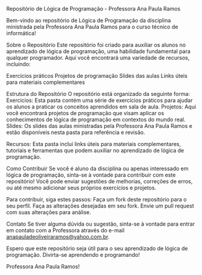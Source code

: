 Repositório de Lógica de Programação - Professora Ana Paula Ramos

Bem-vindo ao repositório de Lógica de Programação da disciplina ministrada pela Professora Ana Paula Ramos para o curso técnico de informática!

Sobre o Repositório
Este repositório foi criado para auxiliar os alunos no aprendizado de lógica de programação, uma habilidade fundamental para qualquer programador. Aqui você encontrará uma variedade de recursos, incluindo:

Exercícios práticos
Projetos de programação
Slides das aulas
Links úteis para materiais complementares

Estrutura do Repositório
O repositório está organizado da seguinte forma:
Exercicios: Esta pasta contém uma série de exercícios práticos para ajudar os alunos a praticar os conceitos aprendidos em sala de aula.
Projetos: Aqui você encontrará projetos de programação que visam aplicar os conhecimentos de lógica de programação em contextos do mundo real.
Slides: Os slides das aulas ministradas pela Professora Ana Paula Ramos e estão disponíveis nesta pasta para referência e revisão.

Recursos: Esta pasta inclui links úteis para materiais complementares, tutoriais e ferramentas que podem auxiliar no aprendizado de lógica de programação.

Como Contribuir
Se você é aluno da disciplina ou apenas interessado em lógica de programação, sinta-se à vontade para contribuir com este repositório! Você pode enviar sugestões de melhorias, correções de erros, ou até mesmo adicionar seus próprios exercícios e projetos.

Para contribuir, siga estes passos:
Faça um fork deste repositório para o seu perfil.
Faça as alterações desejadas em seu fork.
Envie um pull request com suas alterações para análise.

Contato
Se tiver alguma dúvida ou sugestão, sinta-se à vontade para entrar em contato com a Professora através do e-mail anapauladeoliveiraramos@yahoo.com.br.

Espero que este repositório seja útil para o seu aprendizado de lógica de programação. Divirta-se aprendendo e programando!

Professora Ana Paula Ramos!
